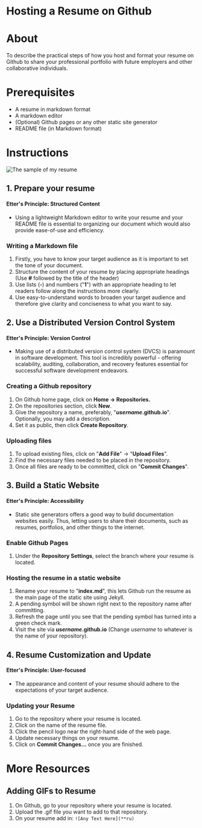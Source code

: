 # Hosting a Resume on Github
# About
To describe the practical steps of how you host and format your resume on Github to share your professional portfolio with future employers and other collaborative individuals.

# Prerequisites
- A resume in markdown format
- A markdown editor
- (Optional) Github pages or any other static site generator
- README file (in Markdown format)

# Instructions
![The sample of my resume](resume-sample.gif)

## 1. Prepare your resume
#### Etter's Principle: Structured Content
- Using a lightweight Markdown editor to write your resume and your README file is essential to organizing our document which would also provide ease-of-use and efficiency.

### Writing a Markdown file
1. Firstly, you have to know your target audience as it is important to set the tone of your document.
2. Structure the content of your resume by placing appropriate headings (Use **#** followed by the title of the header)
3.  Use lists (**-**) and numbers ("**1**") with an appropriate heading to let readers follow along the instructions more clearly.
4. Use easy-to-understand words to broaden your target audience and therefore give clarity and conciseness to what you want to say.
## 2. Use a Distributed Version Control System
#### Etter's Principle: Version Control
-   Making use of a distributed version control system (DVCS) is paramount in software development. This tool is incredibly powerful - offering scalability, auditing, collaboration, and recovery features essential for successful software development endeavors.
### Creating a Github repository
1. On Github home page, click on **Home -> Repositories.**
2. On the repositories section, click **New**.
3. Give the repository a name, preferably, "***username*.github.io**". Optionally, you may add a description.
4. Set it as public, then click **Create Repository**.
### Uploading files
1. To upload existing files, click on "**Add File**" -> "**Upload Files**".
2. Find the necessary files needed to be placed in the repository.
3. Once all files are ready to be committed, click on "**Commit Changes**".

## 3. Build a Static Website
#### Etter's Principle: Accessibility
- Static site generators offers a good way to build documentation websites easily. Thus, letting users to share their documents, such as resumes, portfolios, and other things to the internet.

### Enable Github Pages
1. Under the **Repository Settings**, select the branch where your resume is located.
 
### Hosting the resume in a static website
1. Rename your resume to "**index.md**", this lets Github run the resume as the main page of the static site using Jekyll.
2.  A pending symbol will be shown right next to the repository name after committing.
3. Refresh the page until you see that the pending symbol has turned into a green check mark.
4. Visit the site via ***username*.github.io** (Change *username* to whatever is the name of your repository).

## 4. Resume Customization and Update
#### Etter's Principle: User-focused
- The appearance and content of your resume should adhere to the expectations of your target audience.

### Updating your Resume
1. Go to the repository where your resume is located.
2. Click on the name of the resume file.
3. Click the pencil logo near the right-hand side of the web page.
4. Update necessary things on your resume.
5. Click on **Commit Changes...** once you are finished.


# More Resources
## Adding GIFs to Resume
1. On Github, go to your repository where your resume is located.
2. Upload the .gif file you want to add to that repository.
3. On your resume add in:
`![Any Text Here](**ru)`

 

<!--stackedit_data:
eyJoaXN0b3J5IjpbLTIwNzg5NjYzNSwyMDcyOTc3NzIzLDEwMD
Y0MzE4MjMsMjEzODk0NjI3NSwtNDEzNzMwODM3LDE2NzcxOTE4
MjQsMjA2NDkzNjY1Myw5NjI0Mjc1MDQsMzUxMzI0MTgxLDEyMT
c1Mjg2MDksMTA3OTIyMzA5LC02NDI0MjAwOTcsMTY2MjMyMTk0
NCwtMzI5MzQ1NTY5LC0xMTY5MDIzODAxLDE1Mzc3MzE5MzksMT
gyMDY2MzYyNiwtMjA4ODc0NjYxMl19
-->